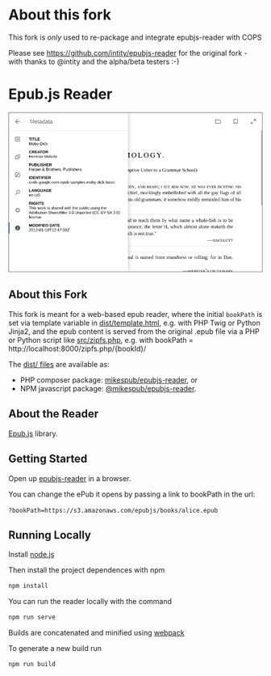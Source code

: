 About this fork
================================
This fork is *only* used to re-package and integrate epubjs-reader with COPS

Please see https://github.com/intity/epubjs-reader for the original fork - with thanks to @intity and the alpha/beta testers :-)

Epub.js Reader
================================

![UI](demo-ui.png)

About this Fork
-------------------------

This fork is meant for a web-based epub reader, where the initial `bookPath` is set via template variable in [dist/template.html](dist/template.html), e.g. with PHP Twig or Python Jinja2, and the epub content is served from the original .epub file via a PHP or Python script like [src/zipfs.php](src/zipfs.php), e.g. with bookPath = http://localhost:8000/zipfs.php/{bookId}/

The [dist/ files](dist/) are available as:
* PHP composer package: [mikespub/epubjs-reader](https://packagist.org/packages/mikespub/epubjs-reader), or
* NPM javascript package: [@mikespub/epubjs-reader](https://www.npmjs.com/package/@mikespub/epubjs-reader).

About the Reader
-------------------------

[Epub.js](https://github.com/futurepress/epub.js) library.


Getting Started
-------------------------

Open up [epubjs-reader](https://intity.github.io/epubjs-reader/) in a browser.

You can change the ePub it opens by passing a link to bookPath in the url:

`?bookPath=https://s3.amazonaws.com/epubjs/books/alice.epub`

Running Locally
-------------------------

Install [node.js](https://nodejs.org/en/)

Then install the project dependences with npm

```javascript
npm install
```

You can run the reader locally with the command

```javascript
npm run serve
```

Builds are concatenated and minified using [webpack](https://github.com/webpack/webpack)

To generate a new build run

```javascript
npm run build
```
